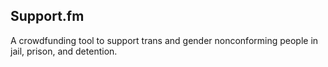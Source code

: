 ## Support.fm
A crowdfunding tool to support trans and gender nonconforming people in jail, prison, and detention.
